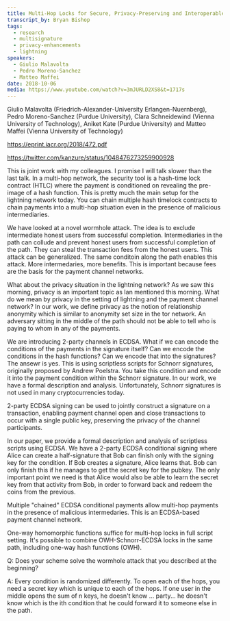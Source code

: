 ```yaml
---
title: Multi-Hop Locks for Secure, Privacy-Preserving and Interoperable Payment-Channel Networks
transcript_by: Bryan Bishop
tags:
  - research
  - multisignature
  - privacy-enhancements
  - lightning
speakers:
  - Giulio Malavolta
  - Pedro Moreno-Sanchez
  - Matteo Maffei
date: 2018-10-06
media: https://www.youtube.com/watch?v=3mJURLD2XS8&t=1717s
---
```

Giulio Malavolta (Friedrich-Alexander-University Erlangen-Nuernberg), Pedro Moreno-Sanchez (Purdue University), Clara Schneidewind (Vienna University of Technology), Aniket Kate (Purdue University) and Matteo Maffei (Vienna University of Technology)

<https://eprint.iacr.org/2018/472.pdf>

<https://twitter.com/kanzure/status/1048476273259900928>

This is joint work with my colleagues. I promise I will talk slower than the last talk. In a multi-hop network, the security tool is a hash-time lock contract (HTLC) where the payment is conditioned on revealing the pre-image of a hash function. This is pretty much the main setup for the lightning network today. You can chain multiple hash timelock contracts to chain payments into a multi-hop situation even in the presence of malicious intermediaries.

We have looked at a novel wormhole attack. The idea is to exclude intermediate honest users from successful completion. Intermediaries in the path can collude and prevent honest users from successful completion of the path. They can steal the transaction fees from the honest users. This attack can be generalized. The same conditoin along the path enables this attack. More intermedaries, more benefits. This is important because fees are the basis for the payment channel networks.

What about the privacy situation in the lightning network? As we saw this morning, privacy is an important topic as Ian mentioned this morning. What do we mean by privacy in the setting of lightning and the payment channel network? In our work, we define privacy as the notion of relationship anonymity which is similar to anonymity set size in the tor network. An adversary sitting in the middle of the path should not be able to tell who is paying to whom in any of the payments.

We are introducing 2-party channels in ECDSA. What if we can encode the conditions of the payments in the signature itself? Can we encode the conditions in the hash functions? Can we encode that into the signatures? The ansewr is yes. This is using scriptless scripts for Schnorr signatures, originally proposed by Andrew Poelstra. You take this condition and encode it into the payment condition within the Schnorr signature. In our work, we have a formal description and analysis. Unfortunately, Schnorr signatures is not used in many cryptocurrencies today.

2-party ECDSA signing can be used to jointly construct a signature on a transaction, enabling payment channel open and close transactions to occur with a single public key, preserving the privacy of the channel participants.

In our paper, we provide a formal description and analysis of scriptless scripts using ECDSA. We have a 2-party ECDSA conditional signing where Alice can create a half-signature that Bob can finish only with the signing key for the condition. If Bob creates a signature, Alice learns that. Bob can only finish this if he manages to get the secret key for the pubkey. The only important point we need is that Alice would also be able to learn the secret key from that activity from Bob, in order to forward back and redeem the coins from the previous.

Multiple "chained" ECDSA conditional payments allow multi-hop payments in the presence of malicious intermedaries. This is an ECDSA-based payment channel network.

One-way homomorphic functions suffice for multi-hop locks in full script setting. It's possible to combine OWH-Schnorr-ECDSA locks in the same path, including one-way hash functions (OWH).

Q: Does your scheme solve the wormhole attack that you described at the beginning?

A: Every condition is randomized differently. To open each of the hops, you need a secret key which is unique to each of the hops. If one user in the middle opens the sum of n keys, he doesn't know ... party... he doesn't know which is the ith condition that he could forward it to someone else in the path.
